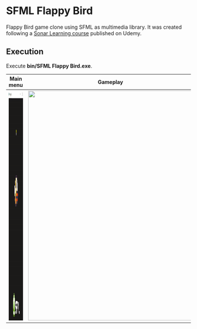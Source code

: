 # SFML Flappy Bird
Flappy Bird game clone using SFML as multimedia library. It was created following a [Sonar Learning course](https://www.udemy.com/flappy-bird-sfml/) published on Udemy.

## Execution

 Execute **bin/SFML Flappy Bird.exe**.

Main menu                  |  Gameplay
:-------------------------:|:-------------------------:
<img src="gifs/1.gif" width="450" height="627" />  |  <img src="gifs/2.gif" width="450" height="627" />
